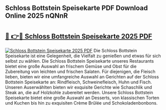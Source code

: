 ## Schloss Bottstein Speisekarte PDF Download Online 2025 nQNnR

# <h2><a href="http://gc5yssu.nevu.top/?p=Schloss+Bottstein+Speisekarte">🔗 👉🔴 Schloss Bottstein Speisekarte 2025 PDF</a></h2>

[![Schloss Bottstein Speisekarte 2025 PDF](https://i.imgur.com/dBaPXMq.png)](http://gc5yssu.nevu.top/?p=Schloss+Bottstein+Speisekarte)
Die Schloss Bottstein Speisekarte ist eine Gelegenheit, die Vielfalt zu genießen und etwas für sich selbst zu wählen. Die Schloss Bottstein Speisekarte unseres Restaurants bietet eine große Auswahl an frischem Gemüse und Obst für die Zubereitung von leichten und frischen Salaten. Für diejenigen, die Fleisch lieben, bieten wir eine umfangreiche Auswahl an Gerichten auf der Schloss Bottstein Speisekarte an: Rindfleisch, Schweinefleisch, Huhn und Fisch. Unseren Auserwählten bieten wir exquisite Gerichte wie Schaschlik und Steak an, die auf Holzkohle zubereitet werden. Unsere Schloss Bottstein Speisekarte bietet eine große Auswahl an Desserts, von klassischen Torten und Kuchen bis hin zu exquisiten Crème Brûlée und Schokoladenbonbons.
